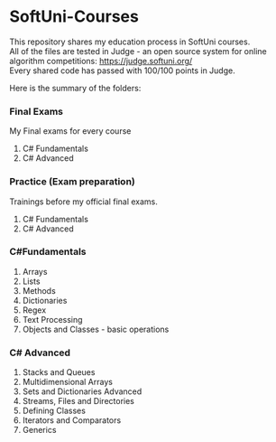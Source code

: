 # SoftUni-Courses

This repository shares my education process in SoftUni courses. 
<br>All of the files are tested in Judge - an open source system for online algorithm competitions: https://judge.softuni.org/
<br>Every shared code has passed with 100/100 points in Judge.

Here is the summary of the folders:

### Final Exams
My Final еxams for every course
1. C# Fundamentals
2. C# Advanced  

### Practice (Exam preparation)
Trainings before my official final exams.
1. C# Fundamentals
2. C# Advanced

### C#Fundamentals
1. Arrays
2. Lists
3. Methods
4. Dictionaries
5. Regex
6. Text Processing
7. Objects and Classes - basic operations

### C# Advanced
1. Stacks and Queues
2. Multidimensional Arrays
3. Sets and Dictionaries Advanced
4. Streams, Files and Directories
5. Defining Classes
6. Iterators and Comparators
7. Generics

